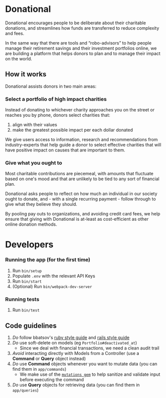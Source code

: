 # Donational

Donational encourages people to be deliberate about their charitable donations, and streamlines how funds are transferred to reduce complexity and fees.

In the same way that there are tools and “robo-advisors” to help people manage their retirement savings and their investment portfolios online, we are building a platform that helps donors to plan and to manage their impact on the world.

## How it works

Donational assists donors in two main areas:

### Select a portfolio of high impact charities

Instead of donating to whichever charity approaches you on the street or reaches you by phone, donors select charities that:

1. align with their values
2. make the greatest possible impact per each dollar donated

We give users access to information, research and recommendations from industry-experts that help guide a donor to select effective charities that will have positive impact on causes that are important to them.

### Give what you ought to

Most charitable contributions are piecemeal, with amounts that fluctuate based on one's mood and that are unlikely to be tied to any sort of financial plan.

Donational asks people to reflect on how much an individual in our society ought to donate, and - with a single recurring payment - follow through to give what they believe they should.

By pooling pay outs to organizations, and avoiding credit card fees, we help ensure that giving with Donational is at-least as cost-efficient as other online donation methods.

# Developers

### Running the app (for the first time)

1. Run `bin/setup`
2. Populate `.env` with the relevant API Keys
3. Run `bin/start`
4. (Optional) Run `bin/webpack-dev-server`

### Running tests

1. Run `bin/test`

## Code guidelines

1. *Do* follow bbatsov's [ruby style guide](https://github.com/bbatsov/ruby-style-guide) and [rails style guide](https://github.com/bbatsov/rails-style-guide)
2. *Do* use soft-delete on models (eg `Portfolio#deactivated_at`)
	- Since we deal with financial transactions, we need a clean audit trail
3. *Avoid* interacting directly with Models from a Controller (use a **Command** or **Query** object instead)
4. *Do* use **Command** objects whenever you want to mutate data (you can find them in `app/commands`)
	- We make use of the [`mutations gem`](https://github.com/cypriss/mutations) to help sanitize and validate input before executing the command
5. *Do* use **Query** objects for retrieving data (you can find them in `app/queries`)
